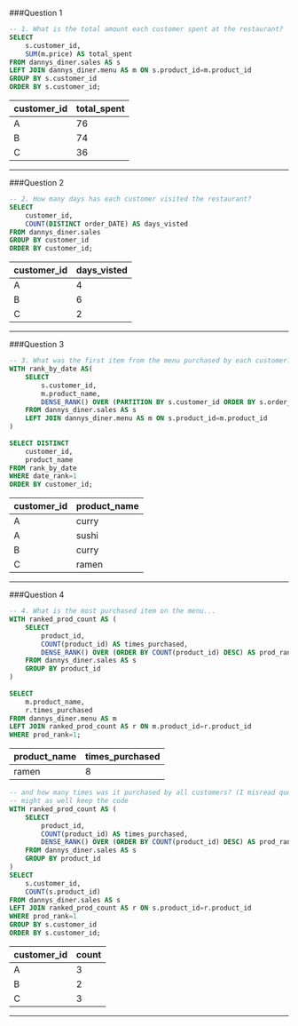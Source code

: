 ###Question 1
````sql
-- 1. What is the total amount each customer spent at the restaurant?
SELECT
    s.customer_id,
    SUM(m.price) AS total_spent
FROM dannys_diner.sales AS s
LEFT JOIN dannys_diner.menu AS m ON s.product_id=m.product_id
GROUP BY s.customer_id
ORDER BY s.customer_id;
````
| customer_id | total_spent |
| ----------- | ----------- |
| A           | 76          |
| B           | 74          |
| C           | 36          |

---
###Question 2
````sql
-- 2. How many days has each customer visited the restaurant?
SELECT
    customer_id,
    COUNT(DISTINCT order_DATE) AS days_visted
FROM dannys_diner.sales
GROUP BY customer_id
ORDER BY customer_id;
````

| customer_id | days_visted |
| ----------- | ----------- |
| A           | 4           |
| B           | 6           |
| C           | 2           |
---

###Question 3
````sql
-- 3. What was the first item from the menu purchased by each customer?
WITH rank_by_date AS(
    SELECT
        s.customer_id,
        m.product_name,
        DENSE_RANK() OVER (PARTITION BY s.customer_id ORDER BY s.order_date) AS date_rank
    FROM dannys_diner.sales AS s
    LEFT JOIN dannys_diner.menu AS m ON s.product_id=m.product_id
)
    
SELECT DISTINCT
    customer_id,
    product_name
FROM rank_by_date
WHERE date_rank=1
ORDER BY customer_id;
````

| customer_id | product_name |
| ----------- | ------------ |
| A           | curry        |
| A           | sushi        |
| B           | curry        |
| C           | ramen        |

---

###Question 4
````sql
-- 4. What is the most purchased item on the menu... 
WITH ranked_prod_count AS (
    SELECT
        product_id,
        COUNT(product_id) AS times_purchased,
        DENSE_RANK() OVER (ORDER BY COUNT(product_id) DESC) AS prod_rank
    FROM dannys_diner.sales AS s
    GROUP BY product_id
)
    
SELECT
    m.product_name,
    r.times_purchased
FROM dannys_diner.menu AS m
LEFT JOIN ranked_prod_count AS r ON m.product_id=r.product_id
WHERE prod_rank=1;
````

| product_name | times_purchased |
| ------------ | --------------- |
| ramen        | 8               |

````sql
-- and how many times was it purchased by all customers? (I misread question as 'by each customer')
-- might as well keep the code
WITH ranked_prod_count AS (
    SELECT
        product_id,
        COUNT(product_id) AS times_purchased,
        DENSE_RANK() OVER (ORDER BY COUNT(product_id) DESC) AS prod_rank
    FROM dannys_diner.sales AS s
    GROUP BY product_id
)
SELECT
    s.customer_id,
    COUNT(s.product_id)
FROM dannys_diner.sales AS s
LEFT JOIN ranked_prod_count AS r ON s.product_id=r.product_id
WHERE prod_rank=1
GROUP BY s.customer_id
ORDER BY s.customer_id;
````

| customer_id | count |
| ----------- | ----- |
| A           | 3     |
| B           | 2     |
| C           | 3     |

---